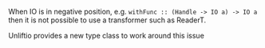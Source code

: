When IO is in negative position, e.g. `withFunc :: (Handle -> IO a) -> IO a` then it is not possible to
use a transformer such as ReaderT.

Unliftio provides a new type class to work around this issue
